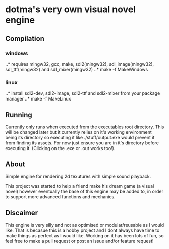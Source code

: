# dotma's very own visual novel engine

## Compilation

### windows
..* requires mingw32, gcc, make, sdl2(mingw32), sdl_image(mingw32), sdl_ttf(mingw32) and sdl_mixer(mingw32)
..* make -f MakeWindows

### linux
..* install sdl2-dev, sdl2-image, sdl2-ttf and sdl2-mixer from your package manager
..* make -f MakeLinux

## Running
Currently only runs when executed from the executables root directory. This will be changed later but it currently relies on it's working environment being its directory so executing it like ./stuff/output.exe would prevent it from finding its assets.
For now just ensure you are in it's directory before executing it. (Clicking on the .exe or .out works too!).

## About
Simple engine for rendering 2d texutures with simple sound playback.

This project was started to help a friend make his dream game (a visual novel) however eventually the base of this engine may be added to, in order to support more advanced functions and mechanics.

## Discaimer
This engine is very silly and not as optimised or modular/reusable as I would like.
That is becasue this is a hobby project and I dont always have time to make things as perfect as I would like.
Working on it has been lots of fun, so feel free to make a pull request or post an issue and/or feature request!
